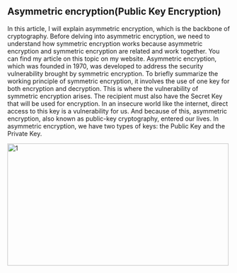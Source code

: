 ## Asymmetric encryption(Public Key Encryption)
In this article, I will explain asymmetric encryption, which is the backbone of cryptography. Before delving into asymmetric encryption, we need to understand how symmetric encryption works because asymmetric encryption and symmetric encryption are related and work together. You can find my article on this topic on my website. Asymmetric encryption, which was founded in 1970, was developed to address the security vulnerability brought by symmetric encryption. To briefly summarize the working principle of symmetric encryption, it involves the use of one key for both encryption and decryption. This is where the vulnerability of symmetric encryption arises. The recipient must also have the Secret Key that will be used for encryption. In an insecure world like the internet, direct access to this key is a vulnerability for us. And because of this, asymmetric encryption, also known as public-key cryptography, entered our lives. In asymmetric encryption, we have two types of keys: the Public Key and the Private Key.


<img width="500" height="277" alt="1" src="https://github.com/user-attachments/assets/e7d372d8-492e-429a-8565-757c27dfdaae" />
